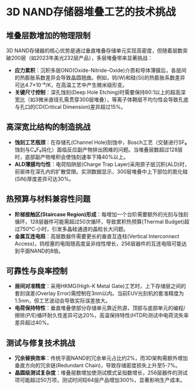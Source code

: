 # 3D NAND存储器堆叠工艺的技术挑战

## 堆叠层数增加的物理限制

3D NAND存储器的核心优势是通过垂直堆叠存储单元实现高密度，但随着层数突破200层（如2023年美光232层产品），多层堆叠带来显著挑战：
- **应力累积**：沉积多层ONO(Oxide-Nitride-Oxide)介质和导体薄膜后，各层间的热膨胀系数差异会导致晶圆翘曲。例如，钨(W)和硅(Si)的热膨胀系数差异可达4.7×10⁻⁶/K，在高温工艺中产生微米级形变。
- **关键尺寸控制**：深孔蚀刻(Deep Hole Etching)时需要保持80:1以上的超高深宽比（如3微米直径孔需贯穿300层堆叠），等离子体鞘层不均匀性会导致孔底与孔口的CD(Critical Dimension)差异超过15%。

## 高深宽比结构的制造挑战

- **蚀刻工艺瓶颈**：在存储孔(Channel Hole)刻蚀中，Bosch工艺（交替进行SF₆蚀刻与C₄F₆钝化）面临反应副产物排出困难的问题。当堆叠层数超过128层时，底部副产物堆积会使蚀刻速率下降40%以上。
- **ALD薄膜均匀性**：电荷陷阱层(Charge Trap Layer)采用原子层沉积(ALD)时，前驱体在深孔内的扩散受限。实测数据显示，300层堆叠中上下部位的氮化硅(SiN)厚度差异可达30%。

## 热预算与材料兼容性问题

- **阶梯接触区(Staircase Region)形成**：每增加一个台阶需要额外的光刻与蚀刻循环，128层器件可能需超过50次循环，导致累积热预算(Thermal Budget)超过750°C·小时，引发多晶硅通道的晶粒长大问题。
- **金属互连电阻**：高层数器件需要更长的垂直互连柱(Vertical Interconnect Access)，钨栓塞的电阻随高度呈非线性增长，256层器件的互连电阻可能达到平面NAND的8倍。

## 可靠性与良率控制

- **层间对准精度**：采用HKMG(High-K Metal Gate)工艺时，上下存储层之间的套刻误差(Overlay Error)需控制在3nm以内。当前EUV光刻机的套准精度为1.5nm，但工艺波动会导致实际误差放大。
- **电荷保持特性**：垂直堆叠使部分存储单元靠近热源，顶部与底部单元的编程/擦除(P/E)循环耐久性差异可达20%，高温保持特性(HTDR)测试中电荷流失率差异超过40%。

## 测试与修复技术挑战

- **冗余替换效率**：传统平面NAND的冗余单元占比约2%，而3D架构需额外增加垂直方向的冗余链(Redundant Chain)，导致存储密度损失上升至5-7%。
- **晶圆级测试复杂度**：堆叠层数增加使测试模式呈指数增长，256层器件的测试项可能超过50万项，测试时间较64层产品增加300%，显著影响生产成本。